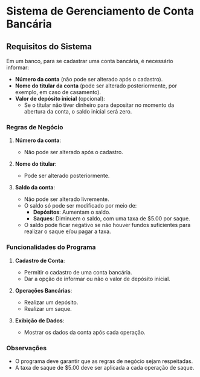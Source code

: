 # Sistema de Gerenciamento de Conta Bancária

## Requisitos do Sistema

Em um banco, para se cadastrar uma conta bancária, é necessário informar:

- **Número da conta** (não pode ser alterado após o cadastro).
- **Nome do titular da conta** (pode ser alterado posteriormente, por exemplo, em caso de casamento).
- **Valor de depósito inicial** (opcional):
  - Se o titular não tiver dinheiro para depositar no momento da abertura da conta, o saldo inicial será zero.

### Regras de Negócio

1. **Número da conta**:
   - Não pode ser alterado após o cadastro.

2. **Nome do titular**:
   - Pode ser alterado posteriormente.

3. **Saldo da conta**:
   - Não pode ser alterado livremente.
   - O saldo só pode ser modificado por meio de:
     - **Depósitos**: Aumentam o saldo.
     - **Saques**: Diminuem o saldo, com uma taxa de $5.00 por saque.
   - O saldo pode ficar negativo se não houver fundos suficientes para realizar o saque e/ou pagar a taxa.

### Funcionalidades do Programa

1. **Cadastro de Conta**:
   - Permitir o cadastro de uma conta bancária.
   - Dar a opção de informar ou não o valor de depósito inicial.

2. **Operações Bancárias**:
   - Realizar um depósito.
   - Realizar um saque.

3. **Exibição de Dados**:
   - Mostrar os dados da conta após cada operação.

### Observações

- O programa deve garantir que as regras de negócio sejam respeitadas.
- A taxa de saque de $5.00 deve ser aplicada a cada operação de saque.